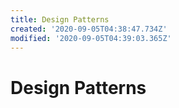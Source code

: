 ```yaml
---
title: Design Patterns
created: '2020-09-05T04:38:47.734Z'
modified: '2020-09-05T04:39:03.365Z'
---
```


# Design Patterns


